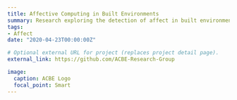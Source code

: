 ```yaml
---
title: Affective Computing in Built Environments 
summary: Research exploring the detection of affect in built environments using technology.
tags:
- Affect
date: "2020-04-23T00:00:00Z"

# Optional external URL for project (replaces project detail page).
external_link: https://github.com/ACBE-Research-Group

image:
  caption: ACBE Logo 
  focal_point: Smart
---
```


